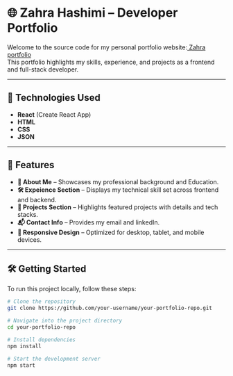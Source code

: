 # 🌐 Zahra Hashimi – Developer Portfolio

Welcome to the source code for my personal portfolio website:[ Zahra portfolio](https://zahra-portfolio.vercel.app/)  
This portfolio highlights my skills, experience, and projects as a frontend and full-stack developer.

---

## 🚀 Technologies Used

- **React** (Create React App)
- **HTML**
- **CSS**
- **JSON**

---

## 🧩 Features

- **💼 About Me** – Showcases my professional background and Education.
- **🛠️ Expeience Section** – Displays my technical skill set across frontend and backend.
- **📁 Projects Section** – Highlights featured projects with details and tech stacks.
- **📬 Contact Info** – Provides my email and linkedIn.
- **📱 Responsive Design** – Optimized for desktop, tablet, and mobile devices.

---

## 🛠️ Getting Started

To run this project locally, follow these steps:

```bash
# Clone the repository
git clone https://github.com/your-username/your-portfolio-repo.git

# Navigate into the project directory
cd your-portfolio-repo

# Install dependencies
npm install

# Start the development server
npm start
